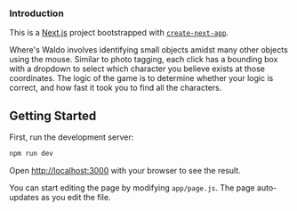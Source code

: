 ### Introduction
This is a [Next.js](https://nextjs.org) project bootstrapped with [`create-next-app`](https://nextjs.org/docs/app/api-reference/cli/create-next-app). <br>

Where's Waldo involves identifying small objects amidst many other objects using the mouse. Similar to photo tagging, each click 
has a bounding box with a dropdown to select which character you believe exists at those coordinates. The logic of the game is 
to determine whether your logic is correct, and how fast it took you to find all the characters. <br>

## Getting Started

First, run the development server:

```bash
npm run dev
```

Open [http://localhost:3000](http://localhost:3000) with your browser to see the result.

You can start editing the page by modifying `app/page.js`. The page auto-updates as you edit the file.
